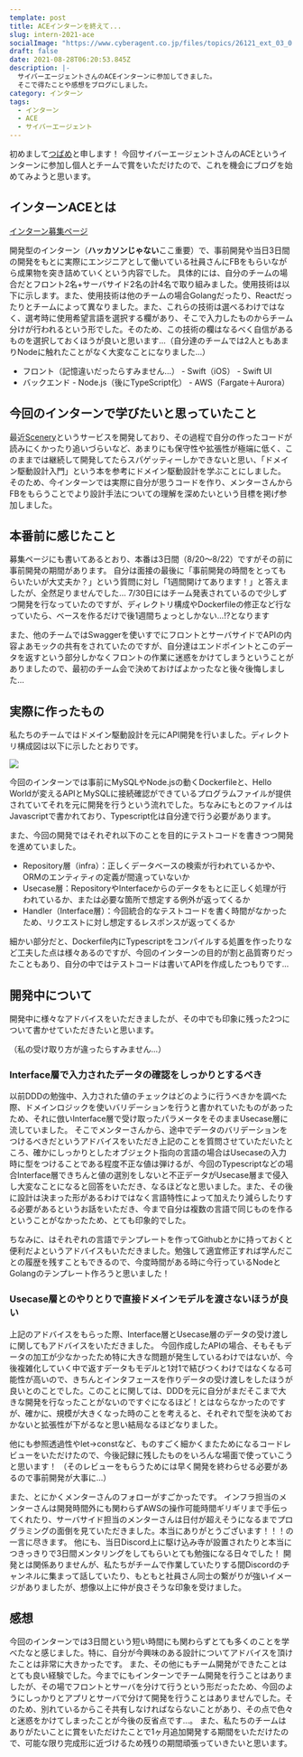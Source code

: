 ```yaml
---
template: post
title: ACEインターンを終えて...
slug: intern-2021-ace
socialImage: "https://www.cyberagent.co.jp/files/topics/26121_ext_03_0.jpg"
draft: false
date: 2021-08-28T06:20:53.845Z
description: |-
  サイバーエージェントさんのACEインターンに参加してきました。
  そこで得たことや感想をブログにしました。
category: インターン
tags:
  - インターン
  - ACE
  - サイバーエージェント
---
```

初めまして[つばめ](https://twitter.com/is_tsubame)と申します！
今回サイバーエージェントさんのACEというインターンに参加し個人とチームで賞をいただけたので、これを機会にブログを始めてみようと思います。

## インターンACEとは

[インターン募集ページ](https://www.cyberagent.co.jp/careers/students/event/detail/id=26121)

開発型のインターン（**ハッカソンじゃない**ここ重要）で、事前開発や当日3日間の開発をもとに実際にエンジニアとして働いている社員さんにFBをもらいながら成果物を突き詰めていくという内容でした。
具体的には、自分のチームの場合だとフロント2名+サーバサイド2名の計4名で取り組みました。使用技術は以下に示します。また、使用技術は他のチームの場合Golangだったり、Reactだったりとチームによって異なりました。また、これらの技術は選べるわけではなく、選考時に使用希望言語を選択する欄があり、そこで入力したものからチーム分けが行われるという形でした。そのため、この技術の欄はなるべく自信があるものを選択しておくほうが良いと思います...（自分達のチームでは2人ともあまりNodeに触れたことがなく大変なことになりました...）

* フロント（記憶違いだったらすみません...）
  		- Swift（iOS）
  		- Swift UI
* バックエンド
  		- Node.js（後にTypeScript化）
  		- AWS（Fargate＋Aurora）

## 今回のインターンで学びたいと思っていたこと

最近[Scenery](https://scenery.cam)というサービスを開発しており、その過程で自分の作ったコードが読みにくかったり追いづらいなど、あまりにも保守性や拡張性が極端に低く、このままでは継続して開発してたらスパゲッティーしかできないと思い、「ドメイン駆動設計入門」という本を参考にドメイン駆動設計を学ぶことにしました。
そのため、今インターンでは実際に自分が思うコードを作り、メンターさんからFBをもらうことでより設計手法についての理解を深めたいという目標を掲げ参加しました。

## 本番前に感じたこと

募集ページにも書いてあるとおり、本番は3日間（8/20〜8/22）ですがその前に事前開発の期間があります。
自分は面接の最後に「事前開発の時間をとってもらいたいが大丈夫か？」という質問に対し「1週間開けてあります！」と答えましたが、全然足りませんでした...
7/30日にはチーム発表されているので少しずつ開発を行なっていたのですが、ディレクトリ構成やDockerfileの修正など行なっていたら、ベースを作るだけで後1週間ちょっとしかない...!?となります

また、他のチームではSwaggerを使いすでにフロントとサーバサイドでAPIの内容よあモックの共有をされていたのですが、自分達はエンドポイントとこのデータを返すという部分しかなくフロントの作業に迷惑をかけてしまうということがありましたので、最初のチーム会で決めておけばよかったなと後々後悔しました...

## 実際に作ったもの

私たちのチームではドメイン駆動設計を元にAPI開発を行いました。ディレクトリ構成図は以下に示したとおりです。

![](/media/スクリーンショット-2021-08-28-15.31.12.png)

今回のインターンでは事前にMySQLやNode.jsの動くDockerfileと、Hello Worldが変えるAPIとMySQLに接続確認ができているプログラムファイルが提供されていてそれを元に開発を行うという流れでした。ちなみにもとのファイルはJavascriptで書かれており、Typescript化は自分達で行う必要があります。

また、今回の開発ではそれぞれ以下のことを目的にテストコードを書きつつ開発を進めていました。

* Repository層（infra）：正しくデータベースの検索が行われているかや、ORMのエンティティの定義が間違っていないか
* Usecase層：RepositoryやInterfaceからのデータをもとに正しく処理が行われているか、または必要な箇所で想定する例外が返ってくるか
* Handler（Interface層）：今回統合的なテストコードを書く時間がなかったため、リクエストに対し想定するレスポンスが返ってくるか

細かい部分だと、Dockerfile内にTypescriptをコンパイルする処置を作ったりなど工夫した点は様々あるのですが、今回のインターンの目的が割と品質寄りだったこともあり、自分の中ではテストコードは書いてAPIを作成したつもりです...

## 開発中について

開発中に様々なアドバイスをいただきましたが、その中でも印象に残った2つについて書かせていただきたいと思います。

（私の受け取り方が違ったらすみません...）

### Interface層で入力されたデータの確認をしっかりとするべき

以前DDDの勉強中、入力された値のチェックはどのように行うべきかを調べた際、ドメインロジックを使いバリデーションを行うと書かれていたものがあったため、それに倣いInterface層で受け取ったパラメータをそのままUsecase層に流していました。
そこでメンターさんから、途中でデータのバリデーションをつけるべきだというアドバイスをいただき上記のことを質問させていただいたところ、確かにしっかりとしたオブジェクト指向の言語の場合はUsecaseの入力時に型をつけることである程度不正な値は弾けるが、今回のTypescriptなどの場合Interface層できちんと値の選別をしないと不正データがUsecase層まで侵入し大変なことになると回答をいただき、なるほどなと思いました。また、その後に設計は決まった形があるわけではなく言語特性によって加えたり減らしたりする必要があるというお話をいただき、今まで自分は複数の言語で同じものを作るということがなかったため、とても印象的でした。

ちなみに、はそれぞれの言語でテンプレートを作ってGithubとかに持っておくと便利だよというアドバイスもいただきました。勉強して適宜修正すれば学んだことの履歴を残すこともできるので、今度時間がある時に今行っているNodeとGolangのテンプレート作ろうと思いました！

### Usecase層とのやりとりで直接ドメインモデルを渡さないほうが良い

上記のアドバイスをもらった際、Interface層とUsecase層のデータの受け渡しに関してもアドバイスをいただきました。
今回作成したAPIの場合、そもそもデータの加工が少なかったため特に大きな問題が発生しているわけではないが、今後複雑化していく中で返すデータもモデルと1対1で結びつくわけではなくなる可能性が高いので、きちんとインタフェースを作りデータの受け渡しをしたほうが良いとのことでした。このことに関しては、DDDを元に自分がまだそこまで大きな開発を行なったことがないのですぐになるほど！とはならなかったのですが、確かに、規模が大きくなった時のことを考えると、それぞれで型を決めておかないと拡張性が下がるなと思い結局なるほどなりました。

他にも参照透過性やlet→constなど、ものすごく細かくまたためになるコードレビューをいただけたので、今後記録に残したものをいろんな場面で使っていこうと思います！
（そのレビューをもらうためには早く開発を終わらせる必要があるので事前開発が大事に...）

また、とにかくメンターさんのフォローがすごかったです。
インフラ担当のメンターさんは開発時間外にも関わらずAWSの操作可能時間ギリギリまで手伝ってくれたり、サーバサイド担当のメンターさんは日付が超えそうになるまでプログラミングの面倒を見ていただきました。本当にありがとうございます！！！の一言に尽きます。
他にも、当日Discord上に駆け込み寺が設置されたりと本当につきっきりで3日間メンタリングをしてもらいとても勉強になる日々でした！
開発とは関係ありませんが、私たちがチームで作業していたりする間Discordのチャンネルに集まって話していたり、もともと社員さん同士の繋がりが強いイメージがありましたが、想像以上に仲が良さそうな印象を受けました。

## 感想

今回のインターンでは3日間という短い時間にも関わらずとても多くのことを学べたなと感じました。特に、自分が今興味のある設計についてアドバイスを頂けたことは非常に大きかったです。
また、その他にもチーム開発ができたことはとても良い経験でした。今までにもインターンでチーム開発を行うことはありましたが、その場でフロントとサーバを分けて行うという形だったため、今回のようにしっかりとアプリとサーバで分けて開発を行うことはありませんでした。そのため、別れているからこそ共有しなければならないことがあり、その点で色々と迷惑をかけてしまったことが今後の反省点です...。
また、私たちのチームはありがたいことに賞をいただけたことで1ヶ月追加開発する期間をいただけたので、可能な限り完成形に近づけるため残りの期間頑張っていきたいと思います。